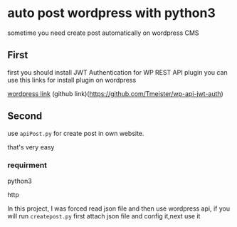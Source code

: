 # auto post wordpress with python3

sometime you need create post automatically on wordpress CMS

## First
first you should install JWT Authentication for WP REST API plugin
you can use this links for install plugin on wordpress

[wordpress link](https://wordpress.org/plugins/jwt-authentication-for-wp-rest-api/)
(github link)(https://github.com/Tmeister/wp-api-jwt-auth)


## Second
use `apiPost.py` for create post in own website.

that's very easy


### requirment

python3

http


In this project, I was forced read json file and then use wordpress api, if  you will run `createpost.py` first attach json file and config it,next use it

